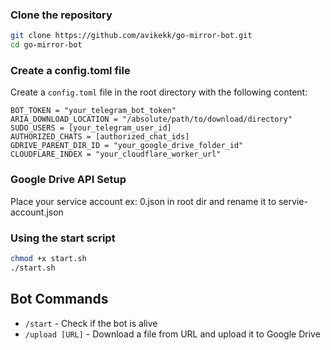 ### Clone the repository

```bash
git clone https://github.com/avikekk/go-mirror-bot.git
cd go-mirror-bot
```

### Create a config.toml file

Create a `config.toml` file in the root directory with the following content:

```
BOT_TOKEN = "your_telegram_bot_token"
ARIA_DOWNLOAD_LOCATION = "/absolute/path/to/download/directory"
SUDO_USERS = [your_telegram_user_id]
AUTHORIZED_CHATS = [authorized_chat_ids]
GDRIVE_PARENT_DIR_ID = "your_google_drive_folder_id"
CLOUDFLARE_INDEX = "your_cloudflare_worker_url"
```

### Google Drive API Setup
Place your service account ex: 0.json in root dir and rename it to servie-account.json 

### Using the start script

```bash
chmod +x start.sh
./start.sh
```
## Bot Commands

- `/start` - Check if the bot is alive
- `/upload [URL]` - Download a file from URL and upload it to Google Drive
